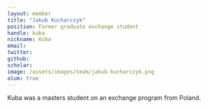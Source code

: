 ```yaml
---
layout: member
title: "Jakub Kucharczyk"
position: Former graduate exchange student
handle: kuba
nickname: Kuba
email: 
twitter: 
github: 
scholar: 
image: /assets/images/team/jakub-kucharczyk.png
alum: true
---
```

Kuba was a masters student on an exchange program from Poland.